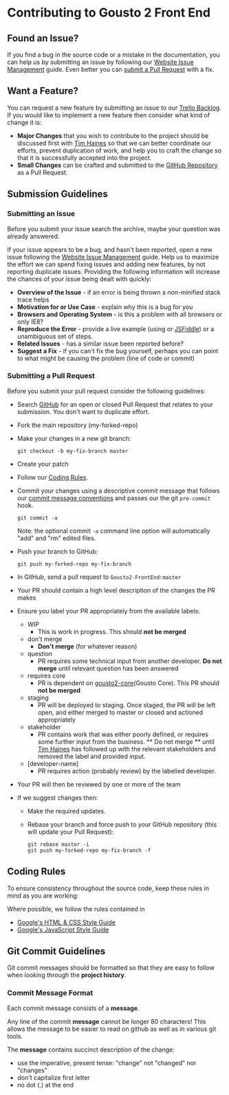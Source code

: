 # Contributing to Gousto 2 Front End

## <a name="issue"></a> Found an Issue?
If you find a bug in the source code or a mistake in the documentation, you can help us by
submitting an issue by following our [Website Issue Management] guide. Even better you can [submit a Pull Request](#pr)
with a fix.

## <a name="feature"></a> Want a Feature?
You can request a new feature by submitting an issue to our [Trello Backlog][trello-backlog2].  If you
would like to implement a new feature then consider what kind of change it is:

* **Major Changes** that you wish to contribute to the project should be discussed first with [Tim Haines][tim-haines] so that we can better coordinate our efforts, prevent
duplication of work, and help you to craft the change so that it is successfully accepted into the
project.
* **Small Changes** can be crafted and submitted to the [GitHub Repository][github] as a Pull Request.

## <a name="submit"></a> Submission Guidelines

### Submitting an Issue
Before you submit your issue search the archive, maybe your question was already answered.

If your issue appears to be a bug, and hasn't been reported, open a new issue following the [Website Issue Management] guide.
Help us to maximize the effort we can spend fixing issues and adding new
features, by not reporting duplicate issues.  Providing the following information will increase the
chances of your issue being dealt with quickly:

* **Overview of the Issue** - if an error is being thrown a non-minified stack trace helps
* **Motivation for or Use Case** - explain why this is a bug for you
* **Browsers and Operating System** - is this a problem with all browsers or only IE8?
* **Reproduce the Error** - provide a live example (using or
  [JSFiddle][jsfiddle]) or a unambiguous set of steps.
* **Related Issues** - has a similar issue been reported before?
* **Suggest a Fix** - if you can't fix the bug yourself, perhaps you can point to what might be
  causing the problem (line of code or commit)

### <a name="pr"></a>Submitting a Pull Request
Before you submit your pull request consider the following guidelines:

* Search [GitHub](https://github.com/Gousto/Gousto2-FrontEnd/pulls) for an open or closed Pull Request
  that relates to your submission. You don't want to duplicate effort.
* Fork the main repository (my-forked-repo)
* Make your changes in a new git branch:

     ```shell
     git checkout -b my-fix-branch master
     ```

* Create your patch
* Follow our [Coding Rules](#rules).
* Commit your changes using a descriptive commit message that follows our
  [commit message conventions](#commit-message-format) and passes our the git `pre-commit` hook.

     ```shell
     git commit -a
     ```
  Note: the optional commit `-a` command line option will automatically "add" and "rm" edited files.

* Push your branch to GitHub:

    ```shell
    git push my-forked-repo my-fix-branch
    ```

* In GitHub, send a pull request to `Gousto2-FrontEnd:master`
* Your PR should contain a high level description of the changes the PR makes
* Ensure you label your PR appropriately from the available labels:
  * WIP
    * This is work in progress. This should **not be merged**
  * don't merge
    * **Don't merge** (for whatever reason)
  * question
    * PR requires some technical input from another developer. **Do not merge** until relevant question has been answered
  * requires core
    * PR is dependent on [gousto2-core](Gousto Core). This PR should **not be merged**
  * staging
    * PR will be deployed to staging. Once staged, the PR will be left open, and either merged to master or closed and actioned appropriately
  * stakeholder
    * PR contains work that was either poorly defined, or requires some further input from the business. ** Do not merge ** until [Tim Haines][tim-haines] has followed up with the relevant stakeholders and removed the label and provided input.
  * [developer-name]
    * PR requires action (probably review) by the labelled developer.
* Your PR will then be reviewed by one or more of the team
* If we suggest changes then:
  * Make the required updates.
  * Rebase your branch and force push to your GitHub repository (this will update your Pull Request):

    ```shell
    git rebase master -i
    git push my-forked-repo my-fix-branch -f
    ```

## <a name="rules"></a> Coding Rules
To ensure consistency throughout the source code, keep these rules in mind as you are working:

Where possible, we follow the rules contained in

* [Google's HTML & CSS Style Guide][css-style-guide]
* [Google's JavaScript Style Guide][js-style-guide]

## <a name="commit"></a> Git Commit Guidelines

Git commit messages should be formatted so that they are easy to follow when looking through the **project history**.

### <a name="commit-message-format"></a>Commit Message Format
Each commit message consists of a **message**.

Any line of the commit **message** cannot be longer 80 characters! This allows the message to be easier
to read on github as well as in various git tools.

The **message** contains succinct description of the change:

* use the imperative, present tense: "change" not "changed" nor "changes"
* don't capitalize first letter
* no dot (.) at the end

[jsfiddle]: http://jsfiddle.net
[github]: https://github.com/Gousto/Gousto2-FrontEnd
[gousto2-core]: https://github.com/Gousto/Gousto2-Core
[js-style-guide]: http://google-styleguide.googlecode.com/svn/trunk/javascriptguide.xml
[css-style-guide]: https://google-styleguide.googlecode.com/svn/trunk/htmlcssguide.xml
[Website Issue Management]: https://docs.google.com/a/gousto.co.uk/document/d/1vKFEwDLUJ91Ye8sAuIVpsxZG8H3669KsTUyV147ZoiY/edit?usp=sharing
[trello-backlog2]: https://trello.com/b/HcYdGfGO/backlog-2
[tim-haines]: mailto:tim@gousto.co.uk
